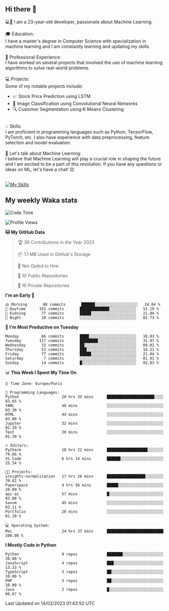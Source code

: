 ## Hi there 👋

💻🤖 I am a 23-year-old developer, passionate about Machine Learning.</br>

🎓 Education:</br>
I have a master's degree in Computer Science with specialization in machine learning and I am constantly learning and updating my skills.
</br></br>
💼 Professional Experience:</br>
I have worked on several projects that involved the use of machine learning algorithms to solve real-world problems.
</br></br>
💻 Projects:</br>
Some of my notable projects include:
</br>
- 📈 Stock Price Prediction using LSTM</br>
- 🤖 Image Classification using Convolutional Neural Networks</br>
- 🔍 Customer Segmentation using K-Means Clustering</br>
</br>
💡 Skills:</br>
I am proficient in programming languages such as Python, TensorFlow, PyTorch, etc. I also have experience with data preprocessing, feature selection and model evaluation.
</br></br>
💬 Let's talk about Machine Learning:</br>
I believe that Machine Learning will play a crucial role in shaping the future and I am excited to be a part of this revolution. If you have any questions or ideas on ML, let's have a chat! 😊
</br></br>

[![My Skills](https://skillicons.dev/icons?i=html,css,docker,express,figma,firebase,graphql,nodejs,react,ts,vue,py,pytorch)](https://skillicons.dev)

## My weekly Waka stats

<!--START_SECTION:waka-->
![Code Time](http://img.shields.io/badge/Code%20Time-3%2C376%20hrs%2010%20mins-blue)

![Profile Views](http://img.shields.io/badge/Profile%20Views-10-blue)

**🐱 My GitHub Data** 

> 🏆 39 Contributions in the Year 2023
 > 
> 📦 1.1 MB Used in GitHub's Storage 
 > 
> 🚫 Not Opted to Hire
 > 
> 📜 10 Public Repositories 
 > 
> 🔑 16 Private Repositories  
 > 
**I'm an Early 🐤** 

```text
🌞 Morning       88 commits       ██████░░░░░░░░░░░░░░░░░░░   24.04 % 
🌆 Daytime      191 commits       █████████████░░░░░░░░░░░░   52.19 % 
🌃 Evening       77 commits       █████░░░░░░░░░░░░░░░░░░░░   21.04 % 
🌙 Night         10 commits       ░░░░░░░░░░░░░░░░░░░░░░░░░   02.73 % 

```
📅 **I'm Most Productive on Tuesday** 

```text
Monday          66 commits       ████░░░░░░░░░░░░░░░░░░░░░   18.03 % 
Tuesday        117 commits       ████████░░░░░░░░░░░░░░░░░   31.97 % 
Wednesday       33 commits       ██░░░░░░░░░░░░░░░░░░░░░░░   09.02 % 
Thursday        52 commits       ███░░░░░░░░░░░░░░░░░░░░░░   14.21 % 
Friday          77 commits       █████░░░░░░░░░░░░░░░░░░░░   21.04 % 
Saturday         7 commits       ░░░░░░░░░░░░░░░░░░░░░░░░░   01.91 % 
Sunday          14 commits       █░░░░░░░░░░░░░░░░░░░░░░░░   03.83 % 

```


📊 **This Week I Spent My Time On** 

```text
⌚︎ Time Zone: Europe/Paris

💬 Programming Languages: 
Python                   20 hrs 35 mins      █████████████████████░░░░   83.65 % 
YAML                     48 mins             ░░░░░░░░░░░░░░░░░░░░░░░░░   03.30 % 
HTML                     44 mins             ░░░░░░░░░░░░░░░░░░░░░░░░░   03.00 % 
Jupyter                  32 mins             ░░░░░░░░░░░░░░░░░░░░░░░░░   02.19 % 
Text                     20 mins             ░░░░░░░░░░░░░░░░░░░░░░░░░   01.39 % 

🔥 Editors: 
PyCharm                  18 hrs 22 mins      ██████████████████░░░░░░░   74.66 % 
VS Code                  6 hrs 14 mins       ██████░░░░░░░░░░░░░░░░░░░   25.34 % 

🐱‍💻 Projects: 
insights-normalization   17 hrs 26 mins      █████████████████░░░░░░░░   70.82 % 
Paperspace               4 hrs 56 mins       █████░░░░░░░░░░░░░░░░░░░░   20.09 % 
api-ai                   57 mins             █░░░░░░░░░░░░░░░░░░░░░░░░   03.88 % 
Savum                    45 mins             ░░░░░░░░░░░░░░░░░░░░░░░░░   03.11 % 
Portfolio                20 mins             ░░░░░░░░░░░░░░░░░░░░░░░░░   01.39 % 

💻 Operating System: 
Mac                      24 hrs 37 mins      █████████████████████████   100.00 % 

```

**I Mostly Code in Python** 

```text
Python                   9 repos             ███████░░░░░░░░░░░░░░░░░░   30.00 % 
JavaScript               4 repos             ███░░░░░░░░░░░░░░░░░░░░░░   13.33 % 
TypeScript               3 repos             ██░░░░░░░░░░░░░░░░░░░░░░░   10.00 % 
PHP                      3 repos             ██░░░░░░░░░░░░░░░░░░░░░░░   10.00 % 
Java                     2 repos             █░░░░░░░░░░░░░░░░░░░░░░░░   06.67 % 

```



 Last Updated on 14/02/2023 01:43:52 UTC
<!--END_SECTION:waka-->
